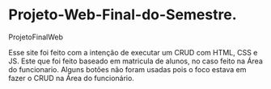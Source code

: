 # Projeto-Web-Final-do-Semestre.

ProjetoFinalWeb

Esse site foi feito com a intenção de executar um CRUD com HTML, CSS e JS. Este que foi feito baseado em matricula de alunos, no caso feito na Área do funcionario. Alguns botões não foram usadas pois o foco estava em fazer o CRUD na Área do funcionário.
